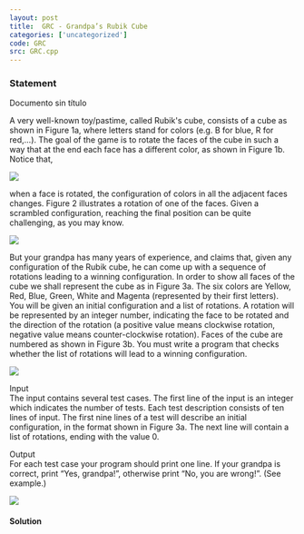 ```yaml
---
layout: post
title:  GRC - Grandpa’s Rubik Cube
categories: ['uncategorized']
code: GRC
src: GRC.cpp
---
```


### **Statement**

Documento sin título

A very well-known toy/pastime, called Rubik's cube, consists of a cube as
shown in Figure 1a, where letters stand for colors (e.g. B for blue, R for
red,...). The goal of the game is to rotate the faces of the cube in such a
way that at the end each face has a different color, as shown in Figure 1b.
Notice that,

![](/content/boodah:GRCF1.JPG)

when a face is rotated, the configuration of colors in all the adjacent faces
changes. Figure 2 illustrates a rotation of one of the faces. Given a
scrambled configuration, reaching the final position can be quite challenging,
as you may know.

![](/content/boodah:GRCF2.JPG)

But your grandpa has many years of experience, and claims that, given any
configuration of the Rubik cube, he can come up with a sequence of rotations
leading to a winning configuration. In order to show all faces of the cube we
shall represent the cube as in Figure 3a. The six colors are Yellow, Red,
Blue, Green, White and Magenta (represented by their first letters).  
You will be given an initial configuration and a list of rotations. A rotation
will be represented by an integer number, indicating the face to be rotated
and the direction of the rotation (a positive value means clockwise rotation,
negative value means counter-clockwise rotation). Faces of the cube are
numbered as shown in Figure 3b. You must write a program that checks whether
the list of rotations will lead to a winning configuration.

![](/content/boodah:GRCF3.JPG)

Input  
The input contains several test cases. The first line of the input is an
integer which indicates the number of tests. Each test description consists of
ten lines of input. The first nine lines of a test will describe an initial
configuration, in the format shown in Figure 3a. The next line will contain a
list of rotations, ending with the value 0.  

Output  
For each test case your program should print one line. If your grandpa is
correct, print “Yes, grandpa!”, otherwise print “No, you are wrong!”. (See
example.)

![](/content/boodah:GRCFIO.JPG)



#### **Solution**



